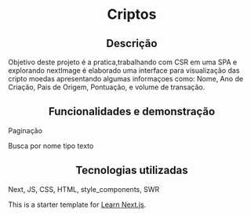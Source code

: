 <h1 align="center"> Criptos </h1>

<h2 align="center"> Descrição </h2>
<p> Objetivo deste projeto é a pratica,trabalhando com CSR em uma SPA e explorando nextImage é elaborado uma interface para visualização das cripto moedas apresentando algumas informaçoes como: Nome, Ano de Criação, Pais de Origem, Pontuação, e volume de transação. <p/>

<h2 align="center"> Funcionalidades e demonstração </h2>
<p> Paginação <p/>
<p> Busca por nome tipo texto <p/>

<h2 align="center"> Tecnologias utilizadas </h2>
<p> Next, JS, CSS, HTML, style_components, SWR <p/>

This is a starter template for [Learn Next.js](https://nextjs.org/learn).
